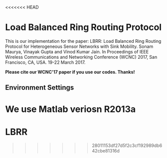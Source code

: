 <<<<<<< HEAD
# Load Balanced Ring Routing Protocol

This is our implementation for the paper:
LBRR: Load Balanced Ring Routing Protocol for Heterogeneous Sensor Networks with Sink Mobility. Sonam Maurya, Vinayak Gupta and Vinod Kumar Jain. In Proceedings of IEEE Wireless Communications and Networking Conference (WCNC) 2017, San Francisco, CA, USA. 19-22 March 2017.

**Please cite our WCNC'17 paper if you use our codes. Thanks!** 

## Environment Settings
We use Matlab veriosn R2013a
=======
# LBRR
>>>>>>> 28011153df27d5f2c3cf192989db642cbe81316d
